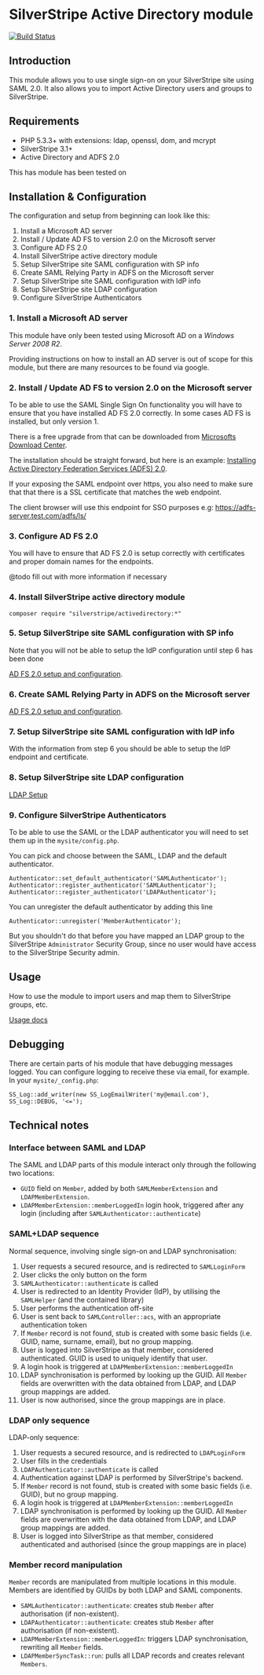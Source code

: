 # SilverStripe Active Directory module

[![Build Status](https://secure.travis-ci.org/silverstripe/silverstripe-activedirectory.svg)](https://travis-ci.org/silverstripe/silverstripe-activedirectory)

## Introduction

This module allows you to use single sign-on on your SilverStripe site using SAML 2.0.
It also allows you to import Active Directory users and groups to SilverStripe.

## Requirements

 * PHP 5.3.3+ with extensions: ldap, openssl, dom, and mcrypt
 * SilverStripe 3.1+
 * Active Directory and ADFS 2.0
 
This has module has been tested on  

## Installation & Configuration

The configuration and setup from beginning can look like this:

  1. Install a Microsoft AD server
  2. Install / Update AD FS to version 2.0 on the Microsoft server
  3. Configure AD FS 2.0
  4. Install SilverStripe active directory module
  5. Setup SilverStripe site SAML configuration with SP info
  6. Create SAML Relying Party in ADFS on the Microsoft server
  7. Setup SilverStripe site SAML configuration with IdP info
  8. Setup SilverStripe site LDAP configuration
  9. Configure SilverStripe Authenticators

### 1. Install a Microsoft AD server

This module have only been tested using Microsoft AD on a _Windows Server 2008 R2_. 

Providing instructions on how to install an AD server is out of scope for this module,
but there are many resources to be found via google.

### 2. Install / Update AD FS to version 2.0 on the Microsoft server

To be able to use the SAML Single Sign On functionality you will have to ensure that
you have installed AD FS 2.0 correctly. In some cases AD FS is installed, but only 
version 1. 

There is a free upgrade from that can be downloaded from 
[Microsofts Download Center](http://www.microsoft.com/en-us/download/details.aspx?id=10909).

The installation should be straight forward, but here is an example:
 [Installing Active Directory Federation Services (ADFS) 2.0](http://pipe2text.com/?page_id=285).
 
If your exposing the SAML endpoint over https, you also need to make sure that that there is a SSL 
certificate that matches the web endpoint.
 
The client browser will use this endpoint for SSO purposes e.g: https://adfs-server.test.com/adfs/ls/

### 3. Configure AD FS 2.0

You will have to ensure that AD FS 2.0 is setup correctly with certificates and proper domain names for the endpoints.

@todo fill out with more information if necessary

### 4. Install SilverStripe active directory module

	composer require "silverstripe/activedirectory:*"

### 5. Setup SilverStripe site SAML configuration with SP info

Note that you will not be able to setup the IdP configuration until step 6 has been done

[AD FS 2.0 setup and configuration](docs/en/saml_setup.md).

### 6. Create SAML Relying Party in ADFS on the Microsoft server

[AD FS 2.0 setup and configuration](docs/en/adfs_setup.md).

### 7. Setup SilverStripe site SAML configuration with IdP info
 
With the information from step 6 you should be able to setup the IdP endpoint and 
certificate.

### 8. Setup SilverStripe site LDAP configuration

[LDAP Setup](docs/en/ldap_setup.md)

### 9. Configure SilverStripe Authenticators

To be able to use the SAML or the LDAP authenticator you will need to set them up in the
`mysite/config.php`.

You can pick and choose between the SAML, LDAP and the default authenticator.

	Authenticator::set_default_authenticator('SAMLAuthenticator');
	Authenticator::register_authenticator('SAMLAuthenticator');
	Authenticator::register_authenticator('LDAPAuthenticator');

You can unregister the default authenticator by adding this line

	Authenticator::unregister('MemberAuthenticator');

But you shouldn't do that before you have mapped an LDAP group to the SilverStripe `Administrator`
Security Group, since no user would have access to the SilverStripe Security admin.



## Usage

How to use the module to import users and map them to SilverStripe groups, etc.

[Usage docs](docs/en/usage.md)

## Debugging

There are certain parts of his module that have debugging messages logged. You can configure logging to receive
these via email, for example. In your `mysite/_config.php`:

	SS_Log::add_writer(new SS_LogEmailWriter('my@email.com'), SS_Log::DEBUG, '<=');

## Technical notes

### Interface between SAML and LDAP

The SAML and LDAP parts of this module interact only through the following two locations:

* `GUID` field on `Member`, added by both `SAMLMemberExtension` and `LDAPMemberExtension`.
* `LDAPMemberExtension::memberLoggedIn` login hook, triggered after any login (including after
`SAMLAuthenticator::authenticate`)

### SAML+LDAP sequence

Normal sequence, involving single sign-on and LDAP synchronisation:

1. User requests a secured resource, and is redirected to `SAMLLoginForm`
1. User clicks the only button on the form
1. `SAMLAuthenticator::authenticate` is called
1. User is redirected to an Identity Provider (IdP), by utilising the `SAMLHelper` (and the contained library)
1. User performs the authentication off-site
1. User is sent back to `SAMLController::acs`, with an appropriate authentication token
1. If `Member` record is not found, stub is created with some basic fields (i.e. GUID, name, surname, email), but no group
mapping.
1. User is logged into SilverStripe as that member, considered authenticated. GUID is used to uniquely identify that
user.
1. A login hook is triggered at `LDAPMemberExtension::memberLoggedIn`
1. LDAP synchronisation is performed by looking up the GUID. All `Member` fields are overwritten with the data obtained
from LDAP, and LDAP group mappings are added.
1. User is now authorised, since the group mappings are in place.

### LDAP only sequence

LDAP-only sequence:

1. User requests a secured resource, and is redirected to `LDAPLoginForm`
1. User fills in the credentials
1. `LDAPAuthenticator::authenticate` is called
1. Authentication against LDAP is performed by SilverStripe's backend.
1. If `Member` record is not found, stub is created with some basic fields (i.e. GUID), but no group mapping.
1. A login hook is triggered at `LDAPMemberExtension::memberLoggedIn`
1. LDAP synchronisation is performed by looking up the GUID. All `Member` fields are overwritten with the data obtained
from LDAP, and LDAP group mappings are added.
1. User is logged into SilverStripe as that member, considered authenticated and authorised (since the group mappings
are in place)

### Member record manipulation

`Member` records are manipulated from multiple locations in this module. Members are identified by GUIDs by both LDAP
and SAML components.

* `SAMLAuthenticator::authenticate`: creates stub `Member` after authorisation (if non-existent).
* `LDAPAuthenticator::authenticate`: creates stub `Member` after authorisation (if non-existent).
* `LDAPMemberExtension::memberLoggedIn`: triggers LDAP synchronisation, rewriting all `Member` fields.
* `LDAPMemberSyncTask::run`: pulls all LDAP records and creates relevant `Members`.
